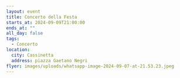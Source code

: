 ```yaml
---
layout: event
title: Concerto della Festa
starts_at: 2024-09-09T21:00:00
ends_at: ""
all_day: false
tags:
  - Concerto
location:
  city: Cassinetta
  address: piazza Gaetano Negri
flyer: images/uploads/whatsapp-image-2024-09-07-at-21.53.23.jpeg
---
```


